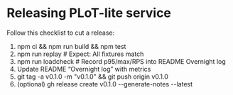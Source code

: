 # Releasing PLoT-lite service

Follow this checklist to cut a release:

1. npm ci && npm run build && npm test
2. npm run replay   # Expect: All fixtures match
3. npm run loadcheck   # Record p95/max/RPS into README Overnight log
4. Update README “Overnight log” with metrics
5. git tag -a v0.1.0 -m "v0.1.0" && git push origin v0.1.0
6. (optional) gh release create v0.1.0 --generate-notes --latest

